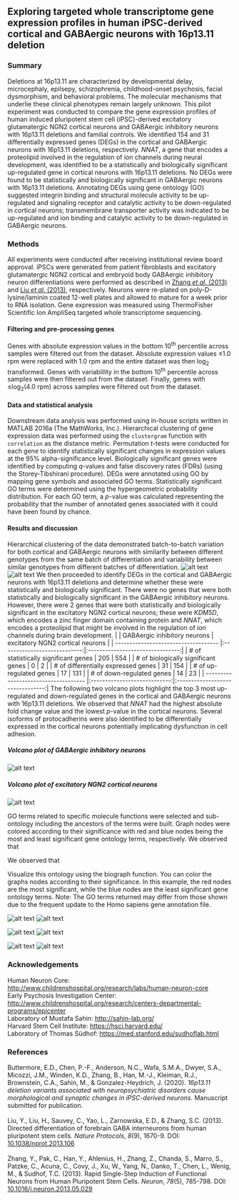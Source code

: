 ## Exploring targeted whole transcriptome gene expression profiles in human iPSC-derived cortical and GABAergic neurons with 16p13.11 deletion


### Summary
Deletions at 16p13.11 are characterized by developmental delay, microcephaly, epilsepy, schizophrenia, childhood-onset psychosis, facial dysmorphism, and behavioral problems. The molecular mechanisms that underlie these clinical phenotypes remain largely unknown. This pilot experiment was conducted to compare the gene expression profiles of human induced pluripotent stem cell (iPSC)-derived excitatory glutamatergic NGN2 cortical neurons and GABAergic inhibitory neurons with 16p13.11 deletions and familial controls. We identified 154 and 31 differentially expressed genes (DEGs) in the cortical and GABAergic neurons with 16p13.11 deletions, respectively. *NNAT*, a gene that encodes a proteolipid involved in the regulation of ion channels during neural development, was identified to be a statistically and biologically significant up-regulated gene in cortical neurons with 16p13.11 deletions. No DEGs were found to be statistically and biologically significant in GABAergic neurons with 16p13.11 deletions. Annotating DEGs using gene ontology (GO) suggested integrin binding and structural molecule activity to be up-regulated and signaling receptor and catalytic activity to be down-regulated in cortical neurons; transmembrane transporter activity was indicated to be up-regulated and ion binding and catalytic activity to be down-regulated in GABAergic neurons. 

### Methods
All experiments were conducted after receiving institutional review board approval. iPSCs were generated from patient fibroblasts and excitatory glutamatergic NGN2 cortical and embryoid body GABAergic inhibitory neuron differentiations were performed as described in [Zhang *et al.* (2013)](https://www.ncbi.nlm.nih.gov/pubmed/23764284) and [Liu *et al.* (2013)](https://www.ncbi.nlm.nih.gov/pubmed/23928500), respectively. Neurons were re-plated on poly-D-lysine/laminin coated 12-well plates and allowed to mature for a week prior to RNA isolation. Gene expression was measured using ThermoFisher Scientific Ion AmpliSeq targeted whole transcriptome sequencing. 
#### Filtering and pre-processing genes
Genes with absolute expression values in the bottom 10<sup>th</sup> percentile across samples were filtered out from the dataset. Absolute expression values &le;1.0 rpm were replaced with 1.0 rpm and the entire dataset was then log<sub>2</sub> transformed. Genes with variablility in the bottom 10<sup>th</sup> percentile across samples were then filtered out from the dataset. Finally, genes with &le;log<sub>2</sub>(4.0 rpm) across samples were filtered out from the dataset.
#### Data and statistical analysis
Downstream data analysis was performed using in-house scripts written in MATLAB 2016a (The MathWorks, Inc.). Hierarchical clustering of gene expression data was performed using the `clustergram` function with `correlation` as the distance metric. Permutation *t*-tests were conducted for each gene to identify statistically significant changes in expression values at the 95% alpha-significance level. Biologically significant genes were identified by computing *q*-values and false discovery rates (FDRs) (using the Storey-Tibshirani procedure). DEGs were annotated using GO by mapping gene symbols and associated GO terms. Statistically significant GO terms were determined using the hypergeometric probability distribution. For each GO term, a *p*-value was calculated representing the probability that the number of annotated genes associated with it could have been found by chance.

#### Results and discussion
Hierarchical clustering of the data demonstrated batch-to-batch variation for both cortical and GABAergic neurons with similarity between different genotypes from the same batch of differentiation and variability between similar genotypes from different batches of differentiation.
![alt text](https://github.com/syed-adil-wafa/gene-expression-in-16p13.11-deletion/blob/master/figures/GABAergic%20inhibitory%20neurons/clustergram.png) ![alt text](https://github.com/syed-adil-wafa/gene-expression-in-16p13.11-deletion/blob/master/figures/Excitatory%20NGN2%20cortical%20neurons/clustergram.jpg)
We then proceeded to identify DEGs in the cortical and GABAergic neurons with 16p13.11 deletions and determine whether these were statistically and biologically significant. There were no genes that were both statistically and biologically significant in the GABAergic inhibitory neurons. However, there were 2 genes that were both statistically and biologically significant in the excitatory NGN2 cortical neurons; these were *KDM5D*, which encodes a zinc finger domain containing protein and *NNAT*, which encodes a proteolipid that might be involved in the regulation of ion channels during brain development.
|                                      | GABAergic inhibitory neurons | excitatory NGN2 cortical neurons |
| ------------------------------------ |:----------------------------:|:--------------------------------:|
| # of statistically significant genes | 205                          | 554                              |
| # of biologically significant genes  | 0                            | 2                                |
| # of differentially expressed genes  | 31                           | 154                              |
| # of up-regulated genes              | 17                           | 131                              |
| # of down-regulated genes            | 14                           | 23                               |
| ------------------------------------ |:----------------------------:|:--------------------------------:|
The following two volcano plots highlight the top 3 most up-regulated and down-regulated genes in the cortical and GABAergic neurons with 16p13.11 deletions. We observed that *NNAT* had the highest absolute fold change value and the lowest *p*-value in the cortical neurons. Several isoforms of protocadherins were also identified to be differentially expressed in the cortical neurons potentially implicating dysfunction in cell adhesion.  
##### Volcano plot of GABAergic inhibitory neurons
![alt text](https://github.com/syed-adil-wafa/gene-expression-in-16p13.11-deletion/blob/master/figures/GABAergic%20inhibitory%20neurons/volcano-plot.png)
##### Volcano plot of excitatory NGN2 cortical neurons
![alt text](https://github.com/syed-adil-wafa/gene-expression-in-16p13.11-deletion/blob/master/figures/Excitatory%20NGN2%20cortical%20neurons/volcano-plot.png)

GO terms related to specific molecule functions were selected and sub-ontology including the ancestors of the terms were built. Graph nodes were colored according to their significance with red and blue nodes being the most and least significant gene ontology terms, respectively. We observed that  

We observed that 

Visualize this ontology using the biograph function. You can color the graphs nodes according to their significance. In this example, the red nodes are the most significant, while the blue nodes are the least significant gene ontology terms. Note: The GO terms returned may differ from those shown due to the frequent update to the Homo sapiens gene annotation file.


![alt text](https://github.com/syed-adil-wafa/gene-expression-in-16p13.11-deletion/blob/master/figures/GABAergic%20inhibitory%20neurons/volcano-plot.png) ![alt text](https://github.com/syed-adil-wafa/gene-expression-in-16p13.11-deletion/blob/master/figures/Excitatory%20NGN2%20cortical%20neurons/volcano-plot.png)

![alt text](https://github.com/syed-adil-wafa/gene-expression-in-16p13.11-deletion/blob/master/figures/GABAergic%20inhibitory%20neurons/up-regulated-ontology.png) ![alt text](https://github.com/syed-adil-wafa/gene-expression-in-16p13.11-deletion/blob/master/figures/GABAergic%20inhibitory%20neurons/down-regulated-ontology.png)

![alt text](https://github.com/syed-adil-wafa/gene-expression-in-16p13.11-deletion/blob/master/figures/Excitatory%20NGN2%20cortical%20neurons/up-regulated-ontology.png) ![alt text](https://github.com/syed-adil-wafa/gene-expression-in-16p13.11-deletion/blob/master/figures/Excitatory%20NGN2%20cortical%20neurons/down-regulated-ontology.png)

### Acknowledgements
Human Neuron Core: http://www.childrenshospital.org/research/labs/human-neuron-core
<br/> Early Psychosis Investigation Center: http://www.childrenshospital.org/research/centers-departmental-programs/epicenter
<br/> Laboratory of Mustafa Sahin: http://sahin-lab.org/
<br/> Harvard Stem Cell Institute: https://hsci.harvard.edu/
<br/> Laboratory of Thomas S&uuml;dhof: https://med.stanford.edu/sudhoflab.html

### References
Buttermore, E.D., Chen, P.-F., Anderson, N.C., Wafa, S.M.A., Dwyer, S.A., Micozzi, J.M., Winden, K.D., Zhang, B., Han, M.-J., Kleiman, R.J., Brownstein, C.A., Sahin, M., & Gonzalez-Heydrich, J. (2020). *16p13.11 deletion variants associated with neuropsychiatric disorders cause morphological and synaptic changes in iPSC-derived neurons.* Manuscript submitted for publication.
<br/>
<br/>Liu, Y., Liu, H., Sauvey, C., Yao, L., Zarnowska, E.D., & Zhang, S.C. (2013). Directed differentiation of forebrain GABA interneurons from human pluripotent stem cells. *Nature Protocols*, *8*(9), 1670-9. DOI: [10.1038/nprot.2013.106](https://www.ncbi.nlm.nih.gov/pubmed/23928500)
<br/>
<br/> Zhang, Y., Pak, C., Han, Y., Ahlenius, H., Zhang, Z., Chanda, S., Marro, S., Patzke, C., Acuna, C., Covy, J., Xu, W., Yang, N., Danko, T., Chen, L., Wenig, M., & Sudhof, T.C. (2013). Rapid Single-Step Induction of Functional Neurons from Human Pluripotent Stem Cells. *Neuron*, *78*(5), 785-798. DOI: [10.1016/j.neuron.2013.05.029](https://www.ncbi.nlm.nih.gov/pubmed/23764284)
